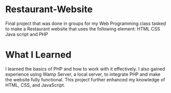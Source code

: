 # Restaurant-Website

Final project that was done in groups for my Web Programming class tasked to make a Restaurant website that uses the following element: HTML CSS Java script and PHP
# What I Learned
I learned the basics of PHP and how to work with it effectively. I also gained experience using Wamp Server, a local server, to integrate PHP and make the website fully functional. This project further enhanced my knowledge of HTML, CSS, and JavaScript.
